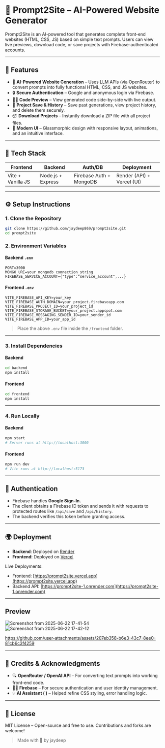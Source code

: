 # 🚀 Prompt2Site – AI-Powered Website Generator

Prompt2Site is an AI-powered tool that generates complete front-end websites (HTML, CSS, JS) based on simple text prompts. Users can view live previews, download code, or save projects with Firebase-authenticated accounts.

---

## 🌟 Features

* 🧠 **AI-Powered Website Generation** – Uses LLM APIs (via OpenRouter) to convert prompts into fully functional HTML, CSS, and JS websites.
* 🔒 **Secure Authentication** – Google and anonymous login via Firebase.
* 🧑‍💻 **Code Preview** – View generated code side-by-side with live output.
* 💾 **Project Save & History** – Save past generations, view project history, and delete them securely.
* 📦 **Download Projects** – Instantly download a ZIP file with all project files.
* 🎨 **Modern UI** – Glassmorphic design with responsive layout, animations, and an intuitive interface.


---

## 🔧 Tech Stack

| Frontend          | Backend           | Auth/DB                 | Deployment                 |
| ----------------- | ----------------- | ----------------------- | -------------------------- |
| Vite + Vanilla JS | Node.js + Express | Firebase Auth + MongoDB | Render (API) + Vercel (UI) |

---

## ⚙️ Setup Instructions

### 1. Clone the Repository

```bash
git clone https://github.com/jaydeep869/prompt2site.git
cd prompt2site
```

### 2. Environment Variables

#### Backend `.env`

```env
PORT=3000
MONGO_URI=your_mongodb_connection_string
FIREBASE_SERVICE_ACCOUNT={"type":"service_account",...} 
```

#### Frontend `.env`

```env
VITE_FIREBASE_API_KEY=your_key
VITE_FIREBASE_AUTH_DOMAIN=your_project.firebaseapp.com
VITE_FIREBASE_PROJECT_ID=your_project_id
VITE_FIREBASE_STORAGE_BUCKET=your_project.appspot.com
VITE_FIREBASE_MESSAGING_SENDER_ID=your_sender_id
VITE_FIREBASE_APP_ID=your_app_id
```

> Place the above `.env` file inside the `/frontend` folder.

---

### 3. Install Dependencies

#### Backend

```bash
cd backend
npm install
```

#### Frontend

```bash
cd frontend
npm install
```

---

### 4. Run Locally

#### Backend

```bash
npm start
# Server runs at http://localhost:3000
```

#### Frontend

```bash
npm run dev
# Vite runs at http://localhost:5173
```

---

## 🔐 Authentication

* Firebase handles  **Google Sign-In.**
* The client obtains a Firebase ID token and sends it with requests to protected routes like `/api/save` and `/api/history`.
* The backend verifies this token before granting access.

---

## 🌍 Deployment

* **Backend**: Deployed on [Render](https://render.com)
* **Frontend**: Deployed on [Vercel](https://vercel.com)&#x20;

Live Deployments:

* Frontend: [https://prompt2site.vercel.app](https://prompt2site.vercel.app)
* Backend API: [https://prompt2site-1.onrender.com](https://prompt2site-1.onrender.com)

---
## Preview
![Screenshot from 2025-06-22 17-41-54](https://github.com/user-attachments/assets/2929dbe6-d355-4aa2-8bc8-32463d0a68ae)
![Screenshot from 2025-06-22 17-42-12](https://github.com/user-attachments/assets/6a6f0a7c-63be-4d9e-935b-2604ba3900e0)


https://github.com/user-attachments/assets/207eb358-b6e3-43c7-8ee0-81cb6c3f4259



---

## 🧠 Credits & Acknowledgments

* 🔍 **OpenRouter / OpenAI API** – For converting text prompts into working front-end code.
* 🧑‍🎓 **Firebase** – For secure authentication and user identity management.
* 💡 **AI Assistant ( )** – Helped refine CSS styling, error handling logic.

---

## 📄 License

MIT License – Open-source and free to use. Contributions and forks are welcome!

> Made with 💙 by jaydeep 
